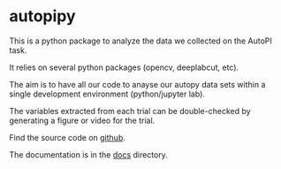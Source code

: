 # autopipy

This is a python package to analyze the data we collected on the AutoPI task.

It relies on several python packages (opencv, deeplabcut, etc). 

The aim is to have all our code to anayse our autopy data sets within a single development environment (python/jupyter lab).

The variables extracted from each trial can be double-checked by generating a figure or video for the trial.

Find the source code on [github](https://github.com/kevin-allen/autopipy).

The documentation is in the [docs](https://github.com/kevin-allen/autopipy/tree/master/docs/main.md) directory.
